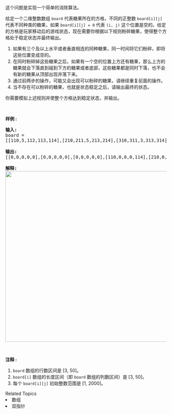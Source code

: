 <p>这个问题是实现一个简单的消除算法。</p>

<p>给定一个二维整数数组 <code>board</code> 代表糖果所在的方格，不同的正整数 <code>board[i][j]</code> 代表不同种类的糖果，如果 <code>board[i][j] = 0</code> 代表&nbsp;<code>(i, j)</code> 这个位置是空的。给定的方格是玩家移动后的游戏状态，现在需要你根据以下规则粉碎糖果，使得整个方格处于稳定状态并最终输出。</p>

<ol>
	<li>如果有三个及以上水平或者垂直相连的同种糖果，同一时间将它们粉碎，即将这些位置变成空的。</li>
	<li>在同时粉碎掉这些糖果之后，如果有一个空的位置上方还有糖果，那么上方的糖果就会下落直到碰到下方的糖果或者底部，这些糖果都是同时下落，也不会有新的糖果从顶部出现并落下来。</li>
	<li>通过前两步的操作，可能又会出现可以粉碎的糖果，请继续重复前面的操作。</li>
	<li>当不存在可以粉碎的糖果，也就是状态稳定之后，请输出最终的状态。</li>
</ol>

<p>你需要模拟上述规则并使整个方格达到稳定状态，并输出。</p>

<p>&nbsp;</p>

<p><strong>样例 :</strong></p>

<pre><strong>输入:</strong>
board = 
[[110,5,112,113,114],[210,211,5,213,214],[310,311,3,313,314],[410,411,412,5,414],[5,1,512,3,3],[610,4,1,613,614],[710,1,2,713,714],[810,1,2,1,1],[1,1,2,2,2],[4,1,4,4,1014]]

<strong>输出:</strong>
[[0,0,0,0,0],[0,0,0,0,0],[0,0,0,0,0],[110,0,0,0,114],[210,0,0,0,214],[310,0,0,113,314],[410,0,0,213,414],[610,211,112,313,614],[710,311,412,613,714],[810,411,512,713,1014]]

<strong>解释:</strong> 
<img src="https://assets.leetcode.com/uploads/2018/10/12/candy_crush_example_2.png" style="height: 532px; width: 777px;">
</pre>

<p>&nbsp;</p>

<p><strong>注释 :</strong></p>

<ol>
	<li><code>board</code>&nbsp;数组的行数区间是&nbsp;[3, 50]。</li>
	<li><code>board[i]</code>&nbsp;数组的长度区间（即&nbsp;<code>board</code>&nbsp;数组的列数区间）是&nbsp;[3, 50]。</li>
	<li>每个&nbsp;<code>board[i][j]</code>&nbsp;初始整数范围是&nbsp;[1, 2000]。</li>
</ol>
<div><div>Related Topics</div><div><li>数组</li><li>双指针</li></div></div>